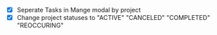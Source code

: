 - [x] Seperate Tasks in Mange modal by project
- [x] Change project statuses to "ACTIVE" "CANCELED" "COMPLETED" "REOCCURING"